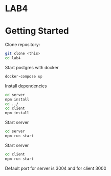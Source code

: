 # LAB4

# Getting Started
Clone repository:
```bash
git clone <this>
cd lab4
```
Start postgres with docker
```bash
docker-compose up
```
Install dependencies
```bash
cd server
npm install
cd ../
cd client
npm install
```
Start server
```bash
cd server
npm run start
```
Start server
```bash
cd client
npm run start
```
Default port for server is 3004 and for client 3000
